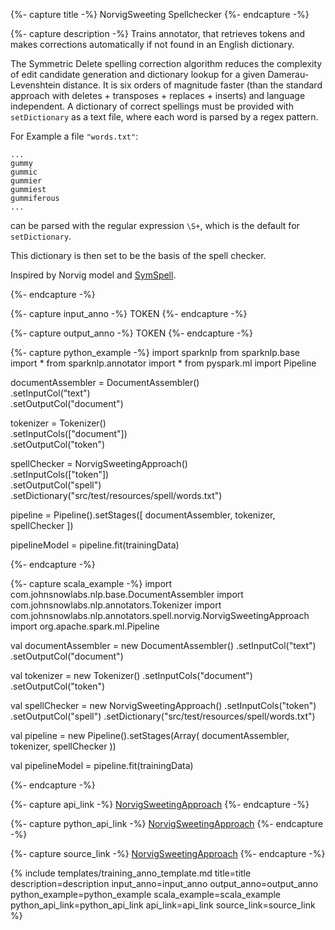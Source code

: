 {%- capture title -%}
NorvigSweeting Spellchecker
{%- endcapture -%}

{%- capture description -%}
Trains annotator, that retrieves tokens and makes corrections automatically if not found in an English dictionary.

The Symmetric Delete spelling correction algorithm reduces the complexity of edit candidate generation and
dictionary lookup for a given Damerau-Levenshtein distance. It is six orders of magnitude faster
(than the standard approach with deletes + transposes + replaces + inserts) and language independent.
A dictionary of correct spellings must be provided with `setDictionary` as a text file, where each word is parsed by a regex pattern.

For Example a file `"words.txt"`:
```
...
gummy
gummic
gummier
gummiest
gummiferous
...
```
can be parsed with the regular expression `\S+`, which is the default for `setDictionary`.

This dictionary is then set to be the basis of the spell checker.

Inspired by Norvig model and [SymSpell](https://github.com/wolfgarbe/SymSpell).

{%- endcapture -%}

{%- capture input_anno -%}
TOKEN
{%- endcapture -%}

{%- capture output_anno -%}
TOKEN
{%- endcapture -%}

{%- capture python_example -%}
import sparknlp
from sparknlp.base import *
from sparknlp.annotator import *
from pyspark.ml import Pipeline

documentAssembler = DocumentAssembler() \
    .setInputCol("text") \
    .setOutputCol("document")

tokenizer = Tokenizer() \
    .setInputCols(["document"]) \
    .setOutputCol("token")

spellChecker = NorvigSweetingApproach() \
    .setInputCols(["token"]) \
    .setOutputCol("spell") \
    .setDictionary("src/test/resources/spell/words.txt")

pipeline = Pipeline().setStages([
    documentAssembler,
    tokenizer,
    spellChecker
])

pipelineModel = pipeline.fit(trainingData)

{%- endcapture -%}

{%- capture scala_example -%}
import com.johnsnowlabs.nlp.base.DocumentAssembler
import com.johnsnowlabs.nlp.annotators.Tokenizer
import com.johnsnowlabs.nlp.annotators.spell.norvig.NorvigSweetingApproach
import org.apache.spark.ml.Pipeline

val documentAssembler = new DocumentAssembler()
  .setInputCol("text")
  .setOutputCol("document")

val tokenizer = new Tokenizer()
  .setInputCols("document")
  .setOutputCol("token")

val spellChecker = new NorvigSweetingApproach()
  .setInputCols("token")
  .setOutputCol("spell")
  .setDictionary("src/test/resources/spell/words.txt")

val pipeline = new Pipeline().setStages(Array(
  documentAssembler,
  tokenizer,
  spellChecker
))

val pipelineModel = pipeline.fit(trainingData)

{%- endcapture -%}

{%- capture api_link -%}
[NorvigSweetingApproach](/api/com/johnsnowlabs/nlp/annotators/spell/norvig/NorvigSweetingApproach)
{%- endcapture -%}

{%- capture python_api_link -%}
[NorvigSweetingApproach](/api/python/reference/autosummary/sparknlp/annotator/spell_check/norvig_sweeting/index.html#sparknlp.annotator.spell_check.norvig_sweeting.NorvigSweetingApproach)
{%- endcapture -%}

{%- capture source_link -%}
[NorvigSweetingApproach](https://github.com/JohnSnowLabs/spark-nlp/tree/master/src/main/scala/com/johnsnowlabs/nlp/annotators/spell/norvig/NorvigSweetingApproach.scala)
{%- endcapture -%}


{% include templates/training_anno_template.md
title=title
description=description
input_anno=input_anno
output_anno=output_anno
python_example=python_example
scala_example=scala_example
python_api_link=python_api_link
api_link=api_link
source_link=source_link
%}
